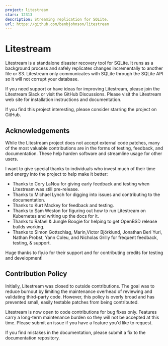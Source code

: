 ```yaml
---
project: litestream
stars: 12313
description: Streaming replication for SQLite.
url: https://github.com/benbjohnson/litestream
---
```


Litestream
==========

Litestream is a standalone disaster recovery tool for SQLite. It runs as a background process and safely replicates changes incrementally to another file or S3. Litestream only communicates with SQLite through the SQLite API so it will not corrupt your database.

If you need support or have ideas for improving Litestream, please join the Litestream Slack or visit the GitHub Discussions. Please visit the Litestream web site for installation instructions and documentation.

If you find this project interesting, please consider starring the project on GitHub.

Acknowledgements
----------------

While the Litestream project does not accept external code patches, many of the most valuable contributions are in the forms of testing, feedback, and documentation. These help harden software and streamline usage for other users.

I want to give special thanks to individuals who invest much of their time and energy into the project to help make it better:

-   Thanks to Cory LaNou for giving early feedback and testing when Litestream was still pre-release.
-   Thanks to Michael Lynch for digging into issues and contributing to the documentation.
-   Thanks to Kurt Mackey for feedback and testing.
-   Thanks to Sam Weston for figuring out how to run Litestream on Kubernetes and writing up the docs for it.
-   Thanks to Rafael & Jungle Boogie for helping to get OpenBSD release builds working.
-   Thanks to Simon Gottschlag, Marin,Victor Björklund, Jonathan Beri Yuri, Nathan Probst, Yann Coleu, and Nicholas Grilly for frequent feedback, testing, & support.

Huge thanks to fly.io for their support and for contributing credits for testing and development!

Contribution Policy
-------------------

Initially, Litestream was closed to outside contributions. The goal was to reduce burnout by limiting the maintenance overhead of reviewing and validating third-party code. However, this policy is overly broad and has prevented small, easily testable patches from being contributed.

Litestream is now open to code contributions for bug fixes only. Features carry a long-term maintenance burden so they will not be accepted at this time. Please submit an issue if you have a feature you'd like to request.

If you find mistakes in the documentation, please submit a fix to the documentation repository.
